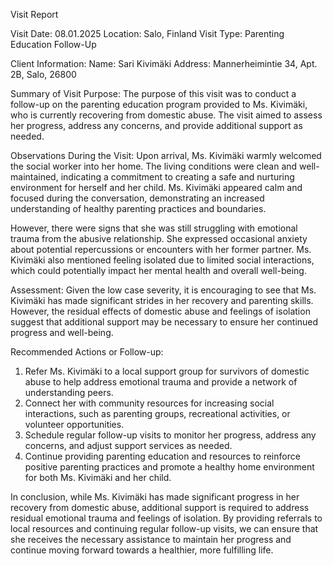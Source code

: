  Visit Report

Visit Date: 08.01.2025
Location: Salo, Finland
Visit Type: Parenting Education Follow-Up

Client Information:
Name: Sari Kivimäki
Address: Mannerheimintie 34, Apt. 2B, Salo, 26800

Summary of Visit Purpose:
The purpose of this visit was to conduct a follow-up on the parenting education program provided to Ms. Kivimäki, who is currently recovering from domestic abuse. The visit aimed to assess her progress, address any concerns, and provide additional support as needed.

Observations During the Visit:
Upon arrival, Ms. Kivimäki warmly welcomed the social worker into her home. The living conditions were clean and well-maintained, indicating a commitment to creating a safe and nurturing environment for herself and her child. Ms. Kivimäki appeared calm and focused during the conversation, demonstrating an increased understanding of healthy parenting practices and boundaries.

However, there were signs that she was still struggling with emotional trauma from the abusive relationship. She expressed occasional anxiety about potential repercussions or encounters with her former partner. Ms. Kivimäki also mentioned feeling isolated due to limited social interactions, which could potentially impact her mental health and overall well-being.

Assessment:
Given the low case severity, it is encouraging to see that Ms. Kivimäki has made significant strides in her recovery and parenting skills. However, the residual effects of domestic abuse and feelings of isolation suggest that additional support may be necessary to ensure her continued progress and well-being.

Recommended Actions or Follow-up:
1. Refer Ms. Kivimäki to a local support group for survivors of domestic abuse to help address emotional trauma and provide a network of understanding peers.
2. Connect her with community resources for increasing social interactions, such as parenting groups, recreational activities, or volunteer opportunities.
3. Schedule regular follow-up visits to monitor her progress, address any concerns, and adjust support services as needed.
4. Continue providing parenting education and resources to reinforce positive parenting practices and promote a healthy home environment for both Ms. Kivimäki and her child.

In conclusion, while Ms. Kivimäki has made significant progress in her recovery from domestic abuse, additional support is required to address residual emotional trauma and feelings of isolation. By providing referrals to local resources and continuing regular follow-up visits, we can ensure that she receives the necessary assistance to maintain her progress and continue moving forward towards a healthier, more fulfilling life.